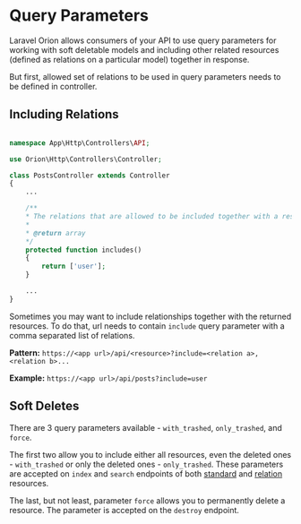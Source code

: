 # Query Parameters

Laravel Orion allows consumers of your API to use query parameters for working with soft deletable models and including other related resources (defined as relations on a particular model) together in response.

But first, allowed set of relations to be used in query parameters needs to be defined in controller.

## Including Relations

```php

namespace App\Http\Controllers\API;

use Orion\Http\Controllers\Controller;

class PostsController extends Controller
{
    ...

    /**
    * The relations that are allowed to be included together with a resource.
    *
    * @return array
    */
    protected function includes()
    {
        return ['user'];
    }

    ...
}
```

Sometimes you may want to include relationships together with the returned resources. To do that, url needs to contain `include` query parameter with a comma separated list of relations.

**Pattern:** `https://<app url>/api/<resource>?include=<relation a>,<relation b>...`

**Example:** `https://<app url>/api/posts?include=user`

## Soft Deletes

There are 3 query parameters available - `with_trashed`, `only_trashed`, and `force`.

The first two allow you to include either all resources, even the deleted ones - `with_trashed` or only the deleted ones - `only_trashed`. These parameters are accepted on `index` and `search` endpoints of both [standard](./models.html#soft-deletes) and [relation](./relationships.html#soft-deletes) resources.

The last, but not least, parameter `force` allows you to permanently delete a resource. The parameter is accepted on the `destroy` endpoint.
